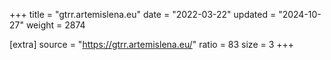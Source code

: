 +++
title = "gtrr.artemislena.eu"
date = "2022-03-22"
updated = "2024-10-27"
weight = 2874

[extra]
source = "https://gtrr.artemislena.eu/"
ratio = 83
size = 3
+++
